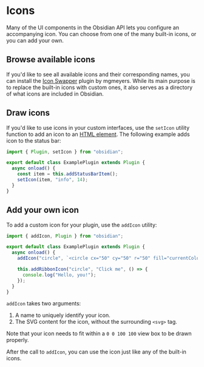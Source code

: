 # Icons

Many of the UI components in the Obsidian API lets you configure an accompanying icon. You can choose from one of the many built-in icons, or you can add your own.

## Browse available icons

If you'd like to see all available icons and their corresponding names, you can install the
[Icon Swapper](https://github.com/mgmeyers/obsidian-icon-swapper) plugin by mgmeyers. While its main purpose is to replace the built-in icons with custom ones, it also serves as a directory of what icons are included in Obsidian.

## Draw icons

If you'd like to use icons in your custom interfaces, use the `setIcon` utility function to add an icon to an [HTML element](html-elements.md). The following example adds icon to the status bar:

```ts
import { Plugin, setIcon } from "obsidian";

export default class ExamplePlugin extends Plugin {
  async onload() {
    const item = this.addStatusBarItem();
    setIcon(item, "info", 14);
  }
}
```

## Add your own icon

To add a custom icon for your plugin, use the `addIcon` utility:

```ts title="main.ts"
import { addIcon, Plugin } from "obsidian";

export default class ExamplePlugin extends Plugin {
  async onload() {
    addIcon("circle", `<circle cx="50" cy="50" r="50" fill="currentColor" />`);

    this.addRibbonIcon("circle", "Click me", () => {
      console.log("Hello, you!");
    });
  }
}
```

`addIcon` takes two arguments:

1. A name to uniquely identify your icon.
1. The SVG content for the icon, without the surrounding `<svg>` tag.

Note that your icon needs to fit within a `0 0 100 100` view box to be drawn properly.

After the call to `addIcon`, you can use the icon just like any of the built-in icons.
